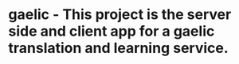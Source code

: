 # gaelic - This project is the server side and client app for a gaelic translation and learning service.

